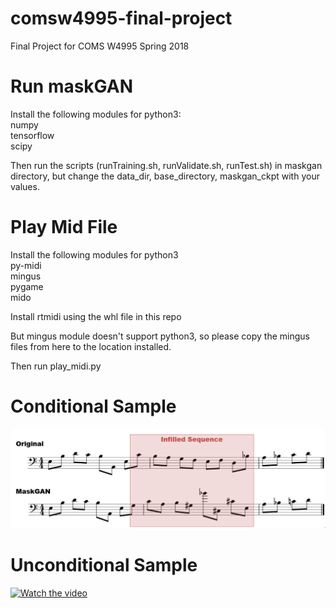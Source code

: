 # comsw4995-final-project
Final Project for COMS W4995 Spring 2018

# Run maskGAN
Install the following modules for python3:<br/>
numpy<br/>
tensorflow<br/>
scipy<br/>

Then run the scripts (runTraining.sh, runValidate.sh, runTest.sh) in maskgan directory, but change the data_dir, base_directory, maskgan_ckpt with your values.<br/>

# Play Mid File
Install the following modules for python3<br/>
py-midi<br/>
mingus<br/>
pygame<br/>
mido<br/>

Install rtmidi using the whl file in this repo<br/>

But mingus module doesn't support python3, so please copy the mingus files from here to the location installed.<br/>

Then run play_midi.py

# Conditional Sample
![conditional sample](https://github.com/linglin00/coms4995-final-project/blob/master/conditional_sample.png)

# Unconditional Sample

[![Watch the video](https://img.youtube.com/vi/YioF7ZJBYR4/0.jpg)](https://youtu.be/YioF7ZJBYR4)

